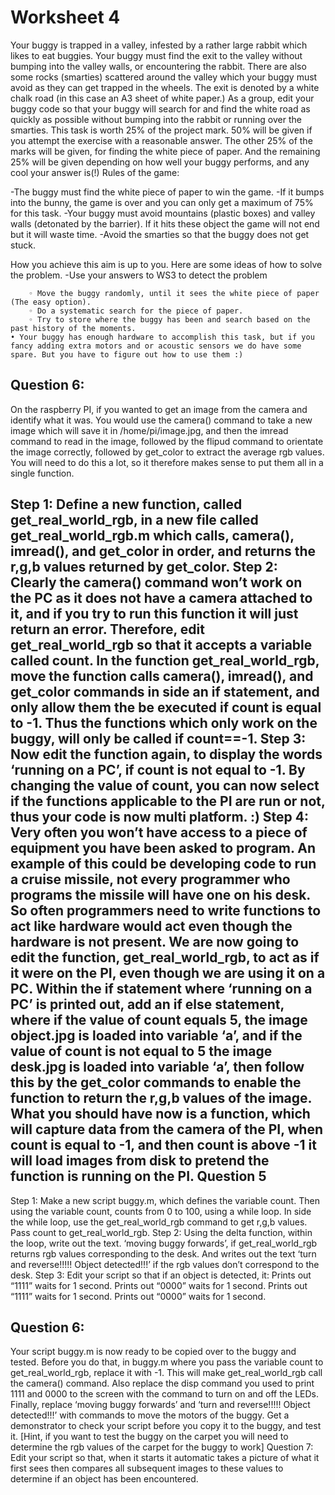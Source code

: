 Worksheet 4
===========

Your buggy is trapped in a valley, infested by a rather large rabbit which likes to eat buggies.  Your buggy must find the exit to the valley without bumping into the valley walls, or encountering the rabbit.  There are also some rocks (smarties) scattered around the valley which your buggy must avoid as they can get trapped in the wheels.  The exit is denoted by a white chalk road (in this case an A3 sheet of white paper.)  As a group, edit your buggy code so that your buggy will search for and find the white road as quickly as possible without bumping into the rabbit or running over the smarties. This task is worth 25% of the project mark.  50% will be given if you attempt the exercise with a reasonable answer.  The other 25% of the marks will be given, for finding the white piece of paper.  And the remaining 25% will be given depending on how well your buggy performs, and any cool your answer is(!)  Rules of the game:

-The buggy must find the white piece of paper to win the game.
-If it bumps into the bunny, the game is over and you can only get a maximum of 75% for this task.
-Your buggy must avoid mountains (plastic boxes) and valley walls (detonated by the barrier).  If it hits these object the game will not end but it will waste time.
-Avoid the smarties so that the buggy does not get stuck.

How you achieve this aim is up to you. Here are some ideas of how to solve the problem.
-Use your answers to WS3 to detect the problem 


        ◦ Move the buggy randomly, until it sees the white piece of paper (The easy option).
        ◦ Do a systematic search for the piece of paper.
        ◦ Try to store where the buggy has been and search based on the past history of the moments.
    • Your buggy has enough hardware to accomplish this task, but if you fancy adding extra motors and or acoustic sensors we do have some spare. But you have to figure out how to use them :)


Question 6:
-----------
On the raspberry PI, if you wanted to get an image from the camera and identify what it was.  You would use the camera() command to take a new image which will save it in /home/pi/image.jpg, and then the imread command to read in the image, followed by the flipud command to orientate the image correctly, followed by get_color to extract the average rgb values.  You will need to do this a lot, so it therefore makes sense to put them all in a single function.

Step 1: Define a new function, called get_real_world_rgb, in a new file called get_real_world_rgb.m which calls, camera(), imread(), and get_color in order, and returns the r,g,b values returned by get_color.
Step 2: Clearly the camera() command won’t work on the PC as it does not have a camera attached to it, and if you try to run this function it will just return an error.  Therefore, edit  get_real_world_rgb so that it accepts a variable called count.  In the function get_real_world_rgb, move the function calls camera(), imread(), and get_color commands in side an if statement, and only allow them the be executed if count is equal to -1.  Thus the functions which only work on the buggy, will only be called if count==-1.
Step 3: Now edit the function again, to display the words ‘running on a PC’, if count is not equal to -1.  By changing the value of count, you can now select if the functions applicable to the PI are run or not, thus your code is now multi platform. :)
Step 4: Very often you won’t have access to a piece of equipment you have been asked to program.  An example of this could be developing code to run a cruise missile, not every programmer who programs the missile will have one on his desk.  So often programmers need to write functions to act like hardware would act even though the hardware is not present.
We are now going to edit the function,  get_real_world_rgb, to act as if it were on the PI, even though we are using it on a PC.  Within the if statement where ‘running on a PC’ is printed out, add an if else statement, where if the value of count equals 5, the image object.jpg is loaded into variable ‘a’, and  if the value of count is not equal to 5 the image desk.jpg is loaded into variable ‘a’, then follow this by the  get_color commands to enable the function to return the r,g,b values of the image.  What you should have now is a function, which will capture data from the camera of the PI, when count is equal to -1, and then count is above -1 it will load images from disk to pretend the function is running on the PI.
Question 5
----------
Step 1: Make a new script buggy.m, which defines the variable count.  Then using the variable count, counts from 0 to 100, using a while loop.  In side the while loop, use the get_real_world_rgb command to get r,g,b values.  Pass count to get_real_world_rgb.
Step 2: Using the delta function, within the loop, write out the text. ‘moving buggy forwards’, if  get_real_world_rgb returns rgb values corresponding to the desk.  And writes out the text ‘turn and reverse!!!!! Object detected!!!’ if the rgb values don’t correspond to the desk.
Step 3: Edit your script so that if an object is detected, it:
Prints out “1111”
waits for 1 second.
Prints out “0000”
waits for 1 second.
Prints out “1111”
waits for 1 second.
Prints out “0000”
waits for 1 second.

Question 6:
-----------
Your script buggy.m is now ready to be copied over to the buggy and tested. Before you do that, in buggy.m where you pass the variable count to get_real_world_rgb, replace it with -1.  This will make get_real_world_rgb call the camera() command. Also replace the disp command you used to print 1111 and 0000 to the screen with the command to turn on and off the LEDs.  Finally, replace ‘moving buggy forwards’ and ‘turn and reverse!!!!! Object detected!!!’ with commands to move the motors of the buggy.  Get a demonstrator to check your script before you copy it to the buggy, and test it. [Hint, if you want to test the buggy on the carpet you will need to determine the rgb values of the carpet for the buggy to work]
Question 7: Edit your script so that, when it starts it automatic takes a picture of what it first sees then compares all subsequent images to these values to determine if an object has been encountered.
